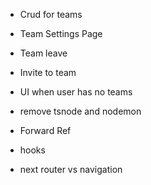 - Crud for teams
- Team Settings Page
- Team leave
- Invite to team
- UI when user has no teams

- remove tsnode and nodemon

- Forward Ref
- hooks
- next router vs navigation
